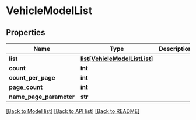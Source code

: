 # VehicleModelList

## Properties
Name | Type | Description | Notes
------------ | ------------- | ------------- | -------------
**list** | [**list[VehicleModelListList]**](VehicleModelListList.md) |  | [optional] 
**count** | **int** |  | [optional] 
**count_per_page** | **int** |  | [optional] 
**page_count** | **int** |  | [optional] 
**name_page_parameter** | **str** |  | [optional] 

[[Back to Model list]](../README.md#documentation-for-models) [[Back to API list]](../README.md#documentation-for-api-endpoints) [[Back to README]](../README.md)

